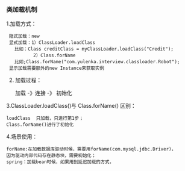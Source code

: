 ### 类加载机制
1.加载方式：

     隐式加载：new
     显式加载：1）ClassLoader.loadClass
       比如：Class creditClass = myClassLoader.loadClass("Credit");
              2）Class.forName
       比如;Class.forName("com.yulenka.interview.classloader.Robot");
     显示加载需要额外的new Instance来获取实例
2. 加载过程：

    加载  -》连接  -》 初始化
   
3.ClassLoader.loadClass()与 Class.forName() 区别：

    loadClass  只加载，只进行第1步； 
    Class.forName()进行了初始化

4.场景使用：

    forName:在加载数据库驱动时候，需要用forName(com.mysql.jdbc.Driver)，
    因为驱动内部代码存在静态块，需要初始化；
    spring：加载bean时候，如果用到延迟加载的方式，


   